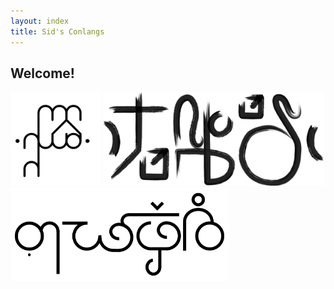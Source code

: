 ```yaml
---
layout: index
title: Sid's Conlangs
---
```


## Welcome!

<img src="glyphs.png" height="150px">
<img src="ngelate.png" height="150px">
<img src="gylhev_glyphs.svg" height="150px">




